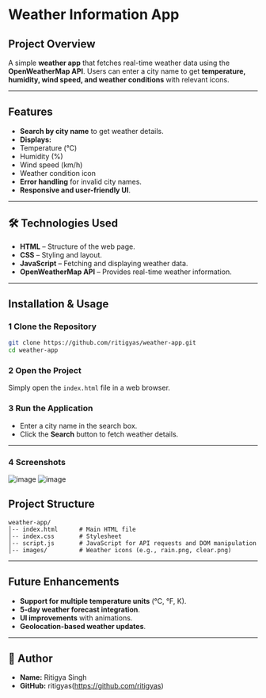 # Weather Information App

##  Project Overview
A simple **weather app** that fetches real-time weather data using the **OpenWeatherMap API**. Users can enter a city name to get **temperature, humidity, wind speed, and weather conditions** with relevant icons.

---

##  Features
-  **Search by city name** to get weather details.
-  **Displays:**
  - Temperature (°C)
  - Humidity (%)
  - Wind speed (km/h)
  - Weather condition icon
-  **Error handling** for invalid city names.
-  **Responsive and user-friendly UI**.

---

## 🛠 Technologies Used
- **HTML** – Structure of the web page.
- **CSS** – Styling and layout.
- **JavaScript** – Fetching and displaying weather data.
- **OpenWeatherMap API** – Provides real-time weather information.

---

##  Installation & Usage
### 1️ Clone the Repository
```sh
git clone https://github.com/ritigyas/weather-app.git
cd weather-app
```

### 2️ Open the Project
Simply open the `index.html` file in a web browser.

### 3 Run the Application
- Enter a city name in the search box.
- Click the **Search** button to fetch weather details.

---

### 4 Screenshots
![image](https://github.com/user-attachments/assets/335be516-7a8d-4128-be37-eacb72c91442)
![image](https://github.com/user-attachments/assets/db59d226-7c9c-4a10-8fb6-06c47fed2530)





##  Project Structure
```
weather-app/
│-- index.html      # Main HTML file
│-- index.css       # Stylesheet
│-- script.js       # JavaScript for API requests and DOM manipulation
│-- images/         # Weather icons (e.g., rain.png, clear.png)
```

---

##  Future Enhancements
-  **Support for multiple temperature units** (°C, °F, K).
-  **5-day weather forecast integration**.
-  **UI improvements** with animations.
-  **Geolocation-based weather updates**.

---


## 👤 Author
- **Name:** Ritigya Singh  
- **GitHub:** ritigyas(https://github.com/ritigyas)

